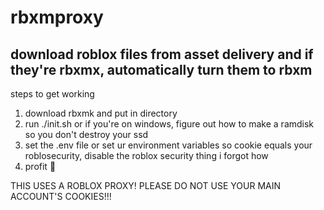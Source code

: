 # rbxmproxy
## download roblox files from asset delivery and if they're rbxmx, automatically turn them to rbxm

steps to get working
1. download rbxmk and put in directory
2. run ./init.sh or if you're on windows, figure out how to make a ramdisk so you don't destroy your ssd
3. set the .env file or set ur environment variables so cookie equals your roblosecurity, disable the roblox security thing i forgot how
3. profit 🤑


THIS USES A ROBLOX PROXY! PLEASE DO NOT USE YOUR MAIN ACCOUNT'S COOKIES!!!